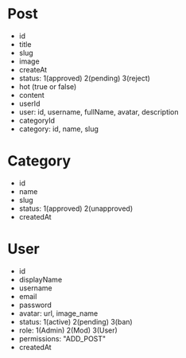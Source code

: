 # Post

- id
- title
- slug
- image
- createAt
- status: 1(approved) 2(pending) 3(reject)
- hot (true or false)
- content
- userId
- user: id, username, fullName, avatar, description
- categoryId
- category: id, name, slug

# Category

- id
- name
- slug
- status: 1(approved) 2(unapproved)
- createdAt

# User

- id
- displayName
- username
- email
- password
- avatar: url, image_name
- status: 1(active) 2(pending) 3(ban)
- role: 1(Admin) 2(Mod) 3(User)
- permissions: "ADD_POST"
- createdAt
